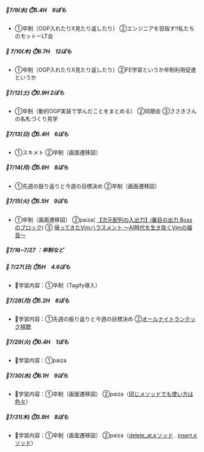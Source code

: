 ##### 🦍7/9(水) ⏱️5.4H　9ぽも
- ①卒制（OGP入れたりX見たり返したり） ②エンジニアを目指す!!私たちのモットーLT会
[](..)

##### 🦍 7/10(木) ⏱️6.7H　12ぽも
- ①卒制（OGP入れたりX見たり返したり）②FE学習というか卒制利用促進というか

##### 🦍7/12(土) ⏱️0.9H 2ぽも
- ①卒制（動的OGP実装で学んだことをまとめる）  ②同期会  ③ささきさんの名札づくり見学

##### 🦍7/13(日) ⏱️5.4H　6ぽも
- ①スキメト ②卒制（画面遷移図）

##### 🦍7/14(月) ⏱️5.6H　8ぽも
- ①先週の振り返りと今週の目標決め  ②卒制（画面遷移図）

##### 🦍7/15(火) ⏱️5.5H　9ぽも
- ①卒制（画面遷移図） ②paiza( [【次元配列の入出力】i番目の出力 Boss のブロック](https://paiza.jp/works/mondai/array_primer/problem_index?language_uid=ruby#array_primer__1dmatrix_i-thoutput_boss)) ③ [帰ってきたVimハラスメント 〜AI時代を生き抜くVimの福音〜](../event/2507.md#帰ってきたvimハラスメント-ai時代を生き抜くvimの福音)

##### 🦍7/16~7/27 ：卒制など

##### 🦍 7/27(日) ⏱️5H　4.6ぽも 
- 📓学習内容：①卒制（Tagify導入）

##### 🦍7/28(月) ⏱️5.2H　8ぽも 
- 📓学習内容：①先週の振り返りと今週の目標決め ②[オールナイトランテック視聴](../event/2507.md#オールナイトランテック)

##### 🦍7/29(火) ⏱️0.4H　1ぽも
- 📓学習内容：①paiza 

##### 🦍7/30(水) ⏱️6.1H　9ぽも
- 📓学習内容：①卒制（画面遷移図） ②paiza（[同じメソッドでも使い方は色々](../ruby/01_ruby_basics.md#同じメソッドでも色んな使い方があるなぁと思った話)）

##### 🦍7/31(木) ⏱️3.9H　8ぽも
- 📓学習内容：①卒制（画面遷移図）  ②paiza（[delete_atメソッド](../ruby/01_ruby_basics.md#delete_atメソッド) .
[insertメソッド](../ruby/01_ruby_basics.md#insertメソッド)）

